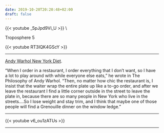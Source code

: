```yaml
---
date: 2019-10-20T20:20:48+02:00
draft: false
---
```


{{< youtube _5pJpd9Vi_U >}}
\

Troposphere 5

{{< youtube RT3IQK4GScY >}}

---

[Andy Warhol New York Diet](https://www.artsy.net/article/artsy-editorial-andy-warhol-ate).

“When I order in a restaurant, I order everything that I don’t want, so I have a lot to play around with while everyone else eats,” he wrote in The Philosophy of Andy Warhol. “Then, no matter how chic the restaurant is, I insist that the waiter wrap the entire plate up like a to-go order, and after we leave the restaurant I find a little corner outside in the street to leave the plate in, because there are so many people in New York who live in the streets.…So I lose weight and stay trim, and I think that maybe one of those people will find a Grenouille dinner on the window ledge.”

---

{{< youtube v6_ou1zATUs >}}

---
